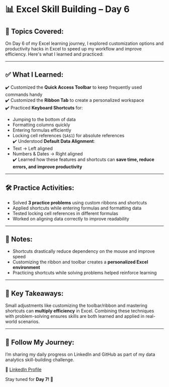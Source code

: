 # 📊 Excel Skill Building – Day 6  

## 📘 Topics Covered:  
On Day 6 of my Excel learning journey, I explored customization options and productivity hacks in Excel to speed up my workflow and improve efficiency. Here's what I learned and practiced:  

---

## ✅ What I Learned:  
✔️ Customized the **Quick Access Toolbar** to keep frequently used commands handy  
✔️ Customized the **Ribbon Tab** to create a personalized workspace  
✔️ Practiced **Keyboard Shortcuts** for:  
   - Jumping to the bottom of data  
   - Formatting columns quickly  
   - Entering formulas efficiently  
   - Locking cell references (`$A$1`) for absolute references  
✔️ Understood **Default Data Alignment**:  
   - Text → Left aligned  
   - Numbers & Dates → Right aligned  
✔️ Learned how these features and shortcuts can **save time, reduce errors, and improve productivity**  

---

## 🛠️ Practice Activities:  
- Solved **3 practice problems** using custom ribbons and shortcuts  
- Applied shortcuts while entering formulas and formatting data  
- Tested locking cell references in different formulas  
- Worked on aligning data correctly to improve readability  

---

## 📒 Notes:  
- Shortcuts drastically reduce dependency on the mouse and improve speed  
- Customizing the ribbon and toolbar creates a **personalized Excel environment**  
- Practicing shortcuts while solving problems helped reinforce learning  

---

## 🧠 Key Takeaways:  
Small adjustments like customizing the toolbar/ribbon and mastering shortcuts can **multiply efficiency** in Excel. Combining these techniques with problem-solving ensures skills are both learned and applied in real-world scenarios.  

---

## 🔗 Follow My Journey:  
I’m sharing my daily progress on LinkedIn and GitHub as part of my data analytics skill-building challenge.  

📌 [LinkedIn Profile](#https://www.linkedin.com/in/rosalint-celcia-324320242/)  

Stay tuned for **Day 7! 🚀**  
